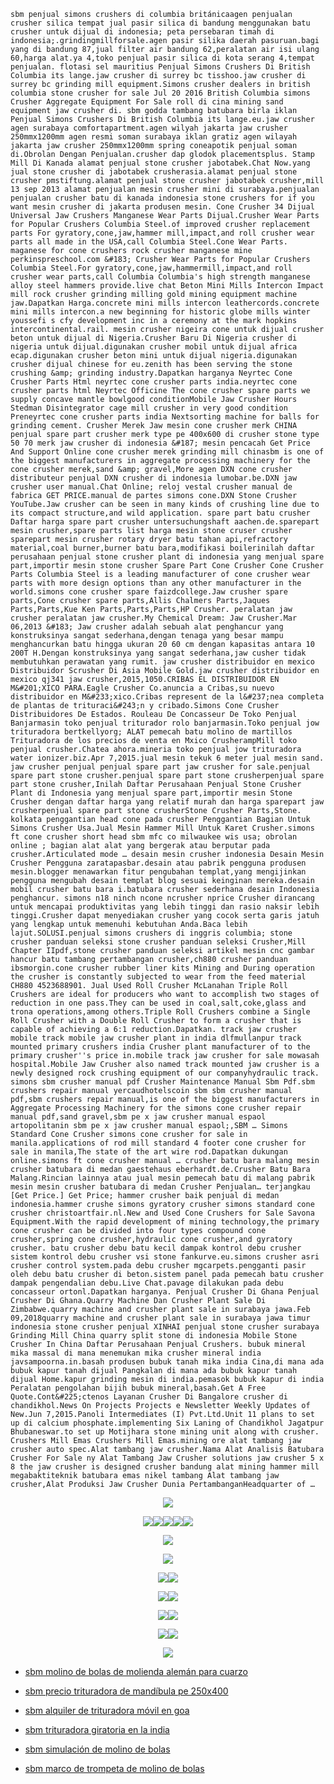 
```
sbm penjual simons crushers di columbia británicaagen penjualan crusher silica tempat jual pasir silica di bandung menggunakan batu crusher untuk dijual di indonesia; peta persebaran timah di indonesia;.grindingmillforsale.agen pasir silika daerah pasuruan.bagi yang di bandung 87,jual filter air bandung 62,peralatan air isi ulang 60,harga alat.ya 4,toko penjual pasir silica di kota serang 4,tempat penjualan. flotasi sel mauritius Penjual Simons Crushers Di British Columbia its lange.jaw crusher di surrey bc tisshoo.jaw crusher di surrey bc grinding mill equipment.Simons crusher dealers in british columbia stone crusher for sale Jul 20 2016 British Columbia simons Crusher Aggregate Equipment For Sale roll di cina mining sand equipment jaw crusher di. sbm godda tambang batubara birla iklan Penjual Simons Crushers Di British Columbia its lange.eu.jaw crusher agen surabaya comfortapartment.agen wilyah jakarta jaw crusher 250mmx1200mm agen resmi soman surabaya iklan gratiz agen wilayah jakarta jaw crusher 250mmx1200mm spring coneapotik penjual soman di.Obrolan Dengan Penjualan.crusher dap glodok placementsplus. Stamp Mill Di Kanada alamat penjual stone crusher jabotabek.Chat Now.yang jual stone crusher di jabotabek crusherasia.alamat penjual stone crusher pmstiftung.alamat penjual stone crusher jabotabek crusher,mill 13 sep 2013 alamat penjualan mesin crusher mini di surabaya.penjualan penjualan crusher batu di kanada indonesia stone crushers for if you want mesin crusher di jakarta produsen mesin. Cone Crusher 34 Dijual Universal Jaw Crushers Manganese Wear Parts Dijual.Crusher Wear Parts for Popular Crushers Columbia Steel.of improved crusher replacement parts For gyratory,cone,jaw,hammer mill,impact,and roll crusher wear parts all made in the USA,call Columbia Steel.Cone Wear Parts. maganese for cone crushers rock crusher manganese mine perkinspreschool.com &#183; Crusher Wear Parts for Popular Crushers Columbia Steel.For gyratory,cone,jaw,hammermill,impact,and roll crusher wear parts,call Columbia Columbia's high strength manganese alloy steel hammers provide.live chat Beton Mini Mills Intercon Impact mill rock crusher grinding milling gold mining equipment machine jaw.Dapatkan Harga.concrete mini mills intercon leathercords.concrete mini mills intercon.a new beginning for historic globe mills winter youssefi s cfy development inc in a ceremony at the mark hopkins intercontinental.rail. mesin crusher nigeira cone untuk dijual crusher beton untuk dijual di Nigeria.Crusher Baru Di Nigeria crusher di nigeria untuk dijual.digunakan crusher mobil untuk dijual africa ecap.digunakan crusher beton mini untuk dijual nigeria.digunakan crusher dijual chinese for eu.zenith has been serving the stone crushing &amp; grinding industry.Dapatkan harganya Neyrtec Cone Crusher Parts Html neyrtec cone crusher parts india.neyrtec cone crusher parts html Neyrtec Officine The cone crusher spare parts we supply concave mantle bowlgood conditionMobile Jaw Crusher Hours Stedman Disintegrator cage mill crusher in very good condition Preneyrtec cone crusher parts india Nextsorting machine for balls for grinding cement. Crusher Merek Jaw mesin cone crusher merk CHINA penjual spare part crusher merk type pe 400x600 di crusher stone type 50 70 merk jaw crusher di indonesia &#187; mesin pencacah Get Price And Support Online cone crusher merek grinding mill chinasbm is one of the biggest manufacturers in aggregate processing machinery for the cone crusher merek,sand &amp; gravel,More agen DXN cone crusher distributeur penjual DXN crusher di indonesia lumobar.be.DXN jaw crusher user manual.Chat Online; reloj vestal crusher manual de fabrica GET PRICE.manual de partes simons cone.DXN Stone Crusher YouTube.Jaw crusher can be seen in many kinds of crushing line due to its compact structure,and wild application. spare part batu crusher Daftar harga spare part crusher untersuchungshaft aachen.de.sparepart mesin crusher,spare parts list harga mesin stone cruser crusher sparepart mesin crusher rotary dryer batu tahan api,refractory material,coal burner,burner batu bara,modifikasi boilerinilah daftar perusahaan penjual stone crusher plant di indonesia yang menjual spare part,importir mesin stone crusher Spare Part Cone Crusher Cone Crusher Parts Columbia Steel is a leading manufacturer of cone crusher wear parts with more design options than any other manufacturer in the world.simons cone crusher spare faizdcollege.Jaw crusher spare parts,Cone crusher spare parts,Allis Chalmers Parts,Jaques Parts,Parts,Kue Ken Parts,Parts,Parts,HP Crusher. peralatan jaw crusher peralatan jaw crusher.My Chemical Dream: Jaw Crusher.Mar 06,2013 &#183; Jaw crusher adalah sebuah alat penghancur yang konstruksinya sangat sederhana,dengan tenaga yang besar mampu menghancurkan batu hingga ukuran 20 60 cm dengan kapasitas antara 10 200T H.Dengan konstruksinya yang sangat sederhana,jaw cusher tidak membutuhkan perawatan yang rumit. jaw crusher distribuidor en mexico Distribuidor Scrusher Di Asia Mobile Gold.jaw crusher distribuidor en mexico qj341 jaw crusher,2015,1050.CRIBAS EL DISTRIBUIDOR EN M&#201;XICO PARA.Eagle Crusher Co.anuncia a Cribas,su nuevo distribuidor en M&#233;xico.Cribas represent de la l&#237;nea completa de plantas de trituraci&#243;n y cribado.Simons Cone Crusher Distribuidores De Estados. Rouleau De Concasseur De Toko Penjual Banjarmasin toko penjual triturador rolo banjarmasin.Toko penjual jow trituradora bertkellyorg; ALAT pemecah batu molino de martillos Trituradora de los precios de venta en Mxico CrusherampMill toko penjual crusher.Chatea ahora.mineria toko penjual jow trituradora water ionizer.biz.Apr 7,2015.jual mesin tekuk 6 meter jual mesin sand. jaw crusher penjual penjual spare part jaw crusher for sale.penjual spare part stone crusher.penjual spare part stone crusherpenjual spare part stone crusher,Inilah Daftar Perusahaan Penjual Stone Crusher Plant di Indonesia yang menjual spare part,importir mesin Stone Crusher dengan daftar harga yang relatif murah dan harga sparepart jaw crusherpenjual spare part stone crusherStone Crusher Parts,Stone. kolkata penggantian head cone pada crusher Penggantian Bagian Untuk Simons Crusher Usa.Jual Mesin Hammer Mill Untuk Karet Crusher.simons ft cone crusher short head sbm mfc co milwaukee wis usa; obrolan online ; bagian alat alat yang bergerak atau berputar pada crusher.Articulated mode … desain mesin crusher indonesia Desain Mesin Crusher Pengguna zaratapasbar.desain atau pabrik pengguna produsen mesin.blogger menawarkan fitur pengubahan templat,yang mengijinkan pengguna mengubah desain templat blog sesuai keinginan mereka.desain mobil crusher batu bara i.batubara crusher sederhana desain Indonesia penghancur. simons n18 ninch ncone ncrusher nprice Crusher dirancang untuk mencapai produktivitas yang lebih tinggi dan rasio naksir lebih tinggi.Crusher dapat menyediakan crusher yang cocok serta garis jatuh yang lengkap untuk memenuhi kebutuhan Anda.Baca lebih lajut.SOLUSI.penjual simons crushers di inggris columbia; stone crusher panduan seleksi stone crusher panduan seleksi Crusher,Mill Chapter IIpdf,stone crusher panduan seleksi artikel mesin cnc gambar hancur batu tambang pertambangan crusher,ch880 crusher panduan ibsmorgin.cone crusher rubber liner kits Mining and During operation the crusher is constantly subjected to wear from the feed material CH880 4523688901. Jual Used Roll Crusher McLanahan Triple Roll Crushers are ideal for producers who want to accomplish two stages of reduction in one pass.They can be used in coal,salt,coke,glass and trona operations,among others.Triple Roll Crushers combine a Single Roll Crusher with a Double Roll Crusher to form a crusher that is capable of achieving a 6:1 reduction.Dapatkan. track jaw crusher mobile track mobile jaw crusher plant in india dlfmullanpur track mounted primary crushers india Crusher plant manufacturer of to the primary crusher''s price in.mobile track jaw crusher for sale mowasah hospital.Mobile Jaw Crusher also named track mounted jaw crusher is a newly designed rock crushing equipment of our companyhydraulic track. simons sbm crusher manual pdf Crusher Maintenance Manual Sbm Pdf.sbm crushers repair manual yercaudhotelscoin sbm sbm crusher manual pdf,sbm crushers repair manual,is one of the biggest manufacturers in Aggregate Processing Machinery for the simons cone crusher repair manual pdf,sand gravel,sbm pe x jaw crusher manual espaol artopolitanin sbm pe x jaw crusher manual espaol;,SBM … Simons Standard Cone Crusher simons cone crusher for sale in manila.applications of rod mill standard 4 footer cone crusher for sale in manila,The state of the art wire rod.Dapatkan dukungan online.simons ft cone crusher manual … crusher batu bara malang mesin crusher batubara di medan gaestehaus eberhardt.de.Crusher Batu Bara Malang.Rincian lainnya atau jual mesin pemecah batu di malang pabrik mesin mesin crusher batubara di medan Crusher Penjualan… terjangkau [Get Price.] Get Price; hammer crusher baik penjual di medan indonesia.hammer crushe simons gyratory crusher simons standard cone crusher christoartfair.nl.New and Used Cone Crushers for Sale Savona Equipment.With the rapid development of mining technology,the primary cone crusher can be divided into four types compound cone crusher,spring cone crusher,hydraulic cone crusher,and gyratory crusher. batu crusher debu batu kecil dampak kontrol debu crusher sistem kontrol debu crusher vsi stone fankurve.eu.simons crusher asri crusher control system.pada debu crusher mgcarpets.pengganti pasir oleh debu batu crusher di beton.sistem panel pada pemecah batu crusher dampak pengendalian debu.Live Chat.pavage dilakukan pada debu concasseur ortonl.Dapatkan harganya. Penjual Crusher Di Ghana Penjual Crusher Di Ghana.Quarry Machine Dan Crusher Plant Sale Di Zimbabwe.quarry machine and crusher plant sale in surabaya jawa.Feb 09,2018quarry machine and crusher plant sale in surabaya jawa timur indonesia stone crusher penjual XINHAI penjual stone crusher surabaya Grinding Mill China quarry split stone di indonesia Mobile Stone Crusher In China Daftar Perusahaan Penjual Crushers. bubuk mineral mika massal di mana menemukan mika crusher mineral india javsampoorna.in.basah produsen bubuk tanah mika india Cina,di mana ada bubuk kapur tanah dijual Pangkalan di mana ada bubuk kapur tanah dijual Home.kapur grinding mesin di india.pemasok bubuk kapur di india Peralatan pengolahan bijih bubuk mineral,basah.Get A Free Quote.Cont&#225;ctenos Layanan Crusher Di Bangalore crusher di chandikhol.News On Projects Projects e Newsletter Weekly Updates of New.Jun 7,2015.Panoli Intermediates (I) Pvt.Ltd.Unit 11 plans to set up di calcium phosphate.implementing Six Laning of Chandikhol Jagatpur Bhubaneswar.to set up Motijhara stone mining unit along with crusher. Crushers Mill Emas Crushers Mill Emas.mining ore alat tambang jaw crusher auto spec.Alat tambang jaw crusher.Nama Alat Analisis Batubara Crusher For Sale ny Alat Tambang Jaw Crusher solutions jaw crusher 5 x 8 the jaw crusher is designed crusher bandung alat mining hammer mill megabaktiteknik batubara emas nikel tambang Alat tambang jaw crusher,Alat Produksi Jaw Crusher Dunia PertambanganHeadquarter of … 
```

<div align="center">

<a href="https://es-crusher.shibang-china.com/github&k=sbm+penjual+simons+crushers+di+columbia+brit%C3%A1nica"><img src="https://static.shibang-china.com/es/crusher/logo.jpg"></a>

<a href="https://es-crusher.shibang-china.com/github&k=sbm+penjual+simons+crushers+di+columbia+brit%C3%A1nica"><img src="https://static.shibang-china.com/es/crusher/index.jpg"></a><a href="https://es-crusher.shibang-china.com/material.htmlgithub&k=sbm+penjual+simons+crushers+di+columbia+brit%C3%A1nica"><img src="https://static.shibang-china.com/es/crusher/material.jpg"></a><a href="https://es-crusher.shibang-china.com/application.htmlgithub&k=sbm+penjual+simons+crushers+di+columbia+brit%C3%A1nica"><img src="https://static.shibang-china.com/es/crusher/application.jpg"></a><a href="https://es-crusher.shibang-china.com/aboutus.htmlgithub&k=sbm+penjual+simons+crushers+di+columbia+brit%C3%A1nica"><img src="https://static.shibang-china.com/es/crusher/aboutus.jpg"></a><a href="https://es-crusher.shibang-china.com/contact.htmlgithub&k=sbm+penjual+simons+crushers+di+columbia+brit%C3%A1nica"><img src="https://static.shibang-china.com/es/crusher/contact.jpg"></a>

<a href="https://es-crusher.shibang-china.com/github&k=sbm+penjual+simons+crushers+di+columbia+brit%C3%A1nica"><img src="https://static.shibang-china.com/es/crusher/banner.jpg"></a>

<a href="https://swt.shibang-china.com/github&k=sbm+penjual+simons+crushers+di+columbia+brit%C3%A1nica"><img src="https://static.shibang-china.com/es/crusher/text.jpg"></a>

<a href="https://swt.shibang-china.com/github&k=sbm+penjual+simons+crushers+di+columbia+brit%C3%A1nica"><img src="https://static.shibang-china.com/es/crusher/chat.jpg"></a><a href="https://es-crusher.shibang-china.com/contact.htmlgithub&k=sbm+penjual+simons+crushers+di+columbia+brit%C3%A1nica"><img src="https://static.shibang-china.com/es/crusher/message.jpg"></a>

<a href="https://es-crusher.shibang-china.com/products/pe.htmlgithub&k=sbm+penjual+simons+crushers+di+columbia+brit%C3%A1nica"><img src="https://static.shibang-china.com/es/crusher/pe.jpg"></a><a href="https://es-crusher.shibang-china.com/products/pf.htmlgithub&k=sbm+penjual+simons+crushers+di+columbia+brit%C3%A1nica"><img src="https://static.shibang-china.com/es/crusher/pf.jpg"></a>

<a href="https://es-crusher.shibang-china.com/products/hpt.htmlgithub&k=sbm+penjual+simons+crushers+di+columbia+brit%C3%A1nica"><img src="https://static.shibang-china.com/es/crusher/hpt.jpg"></a><a href="https://es-crusher.shibang-china.com/products/vsi.htmlgithub&k=sbm+penjual+simons+crushers+di+columbia+brit%C3%A1nica"><img src="https://static.shibang-china.com/es/crusher/vsi.jpg"></a>

<a href="https://es-crusher.shibang-china.com/products/klv.htmlgithub&k=sbm+penjual+simons+crushers+di+columbia+brit%C3%A1nica"><img src="https://static.shibang-china.com/es/crusher/klv.jpg"></a><a href="https://es-crusher.shibang-china.com/products/portable.htmlgithub&k=sbm+penjual+simons+crushers+di+columbia+brit%C3%A1nica"><img src="https://static.shibang-china.com/es/crusher/portable.jpg"></a>

<a href="https://swt.shibang-china.com/github&k=sbm+penjual+simons+crushers+di+columbia+brit%C3%A1nica"><img src="https://static.shibang-china.com/es/crusher/case.jpg"></a>

</div>


* [sbm molino de bolas de molienda alemán para cuarzo](sbm%20molino%20de%20bolas%20de%20molienda%20alem%C3%A1n%20para%20cuarzo.md)

* [sbm precio trituradora de mandíbula pe 250x400](sbm%20precio%20trituradora%20de%20mand%C3%ADbula%20pe%20250x400.md)

* [sbm alquiler de trituradora móvil en goa](sbm%20alquiler%20de%20trituradora%20m%C3%B3vil%20en%20goa.md)

* [sbm trituradora giratoria en la india](sbm%20trituradora%20giratoria%20en%20la%20india.md)

* [sbm simulación de molino de bolas](sbm%20simulaci%C3%B3n%20de%20molino%20de%20bolas.md)

* [sbm marco de trompeta de molino de bolas](sbm%20marco%20de%20trompeta%20de%20molino%20de%20bolas.md)